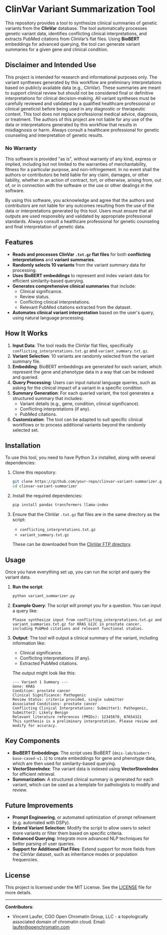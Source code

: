 # ClinVar Variant Summarization Tool

This repository provides a tool to synthesize clinical summaries of genetic variants from the **ClinVar** database. The tool automatically processes genetic variant data, identifies conflicting clinical interpretations, and extracts PubMed citations from ClinVar’s flat files. Using **BioBERT** embeddings for advanced querying, the tool can generate variant summaries for a given gene and clinical condition.

## Disclaimer and Intended Use
This project is intended for research and informational purposes only. The variant syntheses generated by this workflow are preliminary interpretations based on publicly available data (e.g., ClinVar). These summaries are meant to support clinical review but should not be considered final or definitive interpretations for clinical decision-making.
All variant syntheses must be carefully reviewed and validated by a qualified healthcare professional or clinical geneticist before being used in any diagnostic or therapeutic context. This tool does not replace professional medical advice, diagnosis, or treatment.
The authors of this project are not liable for any use of the data or interpretations generated by this workflow that results in misdiagnosis or harm. Always consult a healthcare professional for genetic counseling and interpretation of genetic results.

### No Warranty
This software is provided "as is", without warranty of any kind, express or implied, including but not limited to the warranties of merchantability, fitness for a particular purpose, and non-infringement. In no event shall the authors or contributors be held liable for any claim, damages, or other liability, whether in an action of contract, tort, or otherwise, arising from, out of, or in connection with the software or the use or other dealings in the software.

By using this software, you acknowledge and agree that the authors and contributors are not liable for any outcomes resulting from the use of the data or interpretations generated by this tool. Users must ensure that all outputs are used responsibly and validated by appropriate professional standards.
Always consult a healthcare professional for genetic counseling and final interpretation of genetic data.


## Features
- **Reads and processes ClinVar `.txt.gz` flat files** for both **conflicting interpretations** and **variant summaries**.
- **Randomly selects 10 variants** from the variant summary data for processing.
- **Uses BioBERT embeddings** to represent and index variant data for efficient similarity-based querying.
- **Generates comprehensive clinical summaries** that include:
  - Clinical significance.
  - Review status.
  - Conflicting clinical interpretations.
  - Relevant PubMed citations extracted from the dataset.
- **Automates clinical variant interpretation** based on the user's query, using natural language processing.

## How It Works

1. **Input Data**: The tool reads the ClinVar flat files, specifically `conflicting_interpretations.txt.gz` and `variant_summary.txt.gz`.
2. **Variant Selection**: 10 variants are randomly selected from the variant summary file.
3. **Embedding**: BioBERT embeddings are generated for each variant, which represent the gene and phenotype data in a way that can be indexed and queried.
4. **Query Processing**: Users can input natural language queries, such as asking for the clinical impact of a variant in a specific condition.
5. **Summary Generation**: For each queried variant, the tool generates a structured summary that includes:
   - Variant details (e.g., gene, condition, clinical significance).
   - Conflicting interpretations (if any).
   - PubMed citations.
6. **Customization**: The tool can be adapted to suit specific clinical workflows or to process additional variants beyond the randomly selected set.

## Installation

To use this tool, you need to have Python 3.x installed, along with several dependencies:

1. Clone this repository:
    ```bash
    git clone https://github.com/your-repo/clinvar-variant-summarizer.git
    cd clinvar-variant-summarizer
    ```

2. Install the required dependencies:
    ```bash
    pip install pandas transformers llama-index
    ```

3. Ensure that the ClinVar `.txt.gz` flat files are in the same directory as the script:
    - `conflicting_interpretations.txt.gz`
    - `variant_summary.txt.gz`
    
   These can be downloaded from the [ClinVar FTP directory](https://ftp.ncbi.nlm.nih.gov/pub/clinvar/tab_delimited/).

## Usage

Once you have everything set up, you can run the script and query the variant data.

1. **Run the script**:
    ```bash
    python variant_summarizer.py
    ```

2. **Example Query**:
    The script will prompt you for a question. You can input a query like:
    ```text
    Please synthesize input from conflicting_interpretations.txt.gz and variant_summaries.txt.gz for KRAS G12C in prostate cancer, including PubMed citations and relevant functional studies.
    ```

3. **Output**:
    The tool will output a clinical summary of the variant, including information like:
    - Clinical significance.
    - Conflicting interpretations (if any).
    - Extracted PubMed citations.

    The output might look like this:
    ```text
    --- Variant 1 Summary ---
    Gene: KRAS
    Condition: prostate cancer
    Clinical Significance: Pathogenic
    Review Status: criteria provided, single submitter
    Associated Conditions: prostate cancer
    Conflicting Clinical Interpretations: Submitter1: Pathogenic, Submitter2: Likely Benign
    Relevant literature references (PMIDs): 12345678, 87654321
    This synthesis is a preliminary interpretation. Please review and modify for accuracy.
    ```

## Key Components

- **BioBERT Embeddings**: The script uses BioBERT (`dmis-lab/biobert-base-cased-v1.1`) to create embeddings for gene and phenotype data, which are then used for similarity-based querying.
- **VectorStoreIndex**: The variant data is indexed using **VectorStoreIndex** for efficient retrieval.
- **Summarization**: A structured clinical summary is generated for each variant, which can be used as a template for pathologists to modify and review.

## Future Improvements

- **Prompt Engineering**, or automated optimization of prompt refinement (e.g. automated with DSPy).
- **Extend Variant Selection**: Modify the script to allow users to select more variants or filter them based on specific criteria.
- **Enhanced Querying**: Integrate more advanced NLP techniques for better parsing of user queries.
- **Support for Additional Flat Files**: Extend support for more fields from the ClinVar dataset, such as inheritance modes or population frequencies.

## License

This project is licensed under the MIT License. See the [LICENSE](LICENSE) file for more details.

---

**Contributors**:  
- Vincent Laufer, CGO Open Chromatin Group, LLC - a topologically associated domain of chromatin cloud. Email: laufer@openchromatin.com
